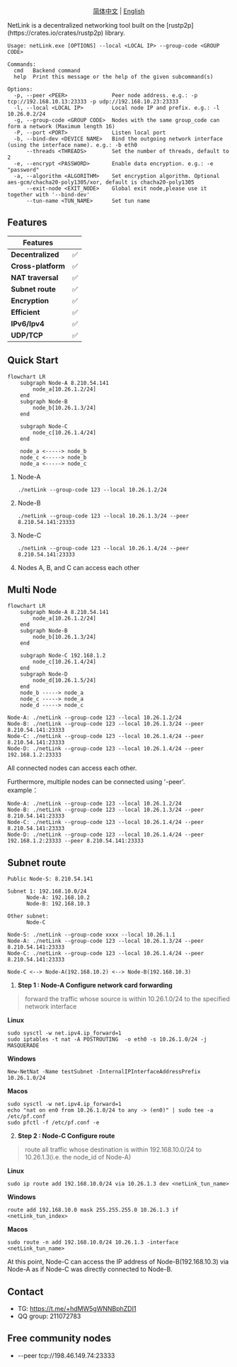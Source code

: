 <p align="center">
  <a href="./README.zh-CN.md">简体中文</a> |
  <a href="./README.md">English</a>
</p>
NetLink is a decentralized networking tool built on the [rustp2p](https://crates.io/crates/rustp2p) library.

```
Usage: netLink.exe [OPTIONS] --local <LOCAL IP> --group-code <GROUP CODE>

Commands:
  cmd   Backend command
  help  Print this message or the help of the given subcommand(s)

Options:
  -p, --peer <PEER>              Peer node address. e.g.: -p tcp://192.168.10.13:23333 -p udp://192.168.10.23:23333
  -l, --local <LOCAL IP>         Local node IP and prefix. e.g.: -l 10.26.0.2/24
  -g, --group-code <GROUP CODE>  Nodes with the same group_code can form a network (Maximum length 16)
  -P, --port <PORT>              Listen local port
  -b, --bind-dev <DEVICE NAME>   Bind the outgoing network interface (using the interface name). e.g.: -b eth0
      --threads <THREADS>        Set the number of threads, default to 2
  -e, --encrypt <PASSWORD>       Enable data encryption. e.g.: -e "password"
  -a, --algorithm <ALGORITHM>    Set encryption algorithm. Optional aes-gcm/chacha20-poly1305/xor, default is chacha20-poly1305
      --exit-node <EXIT_NODE>    Global exit node,please use it together with '--bind-dev'
      --tun-name <TUN_NAME>      Set tun name
 ```

## Features

| Features           |   |
|--------------------|---| 
| **Decentralized**  | ✅ |
| **Cross-platform** | ✅ |
| **NAT traversal**  | ✅ | 
| **Subnet route**   | ✅ | 
| **Encryption**     | ✅ | 
| **Efficient**      | ✅ | 
| **IPv6/Ipv4**      | ✅ | 
| **UDP/TCP**        | ✅ | 

## Quick Start

```mermaid
flowchart LR
    subgraph Node-A 8.210.54.141
        node_a[10.26.1.2/24]
    end
    subgraph Node-B
        node_b[10.26.1.3/24]
    end

    subgraph Node-C
        node_c[10.26.1.4/24]
    end

    node_a <-----> node_b
    node_c <-----> node_b
    node_a <-----> node_c
```

1. Node-A
    ```
    ./netLink --group-code 123 --local 10.26.1.2/24
    ```
2. Node-B
    ```
    ./netLink --group-code 123 --local 10.26.1.3/24 --peer 8.210.54.141:23333
    ```
3. Node-C
    ```
    ./netLink --group-code 123 --local 10.26.1.4/24 --peer 8.210.54.141:23333
    ```
4. Nodes A, B, and C can access each other

## Multi Node

```mermaid
flowchart LR
    subgraph Node-A 8.210.54.141
        node_a[10.26.1.2/24]
    end
    subgraph Node-B
        node_b[10.26.1.3/24]
    end

    subgraph Node-C 192.168.1.2
        node_c[10.26.1.4/24]
    end
    subgraph Node-D
        node_d[10.26.1.5/24]
    end
    node_b -----> node_a
    node_c -----> node_a
    node_d -----> node_c
```

```
Node-A: ./netLink --group-code 123 --local 10.26.1.2/24
Node-B: ./netLink --group-code 123 --local 10.26.1.3/24 --peer 8.210.54.141:23333
Node-C: ./netLink --group-code 123 --local 10.26.1.4/24 --peer 8.210.54.141:23333
Node-D: ./netLink --group-code 123 --local 10.26.1.4/24 --peer 192.168.1.2:23333
```

All connected nodes can access each other.

Furthermore, multiple nodes can be connected using '-peer'.  
example：

```
Node-A: ./netLink --group-code 123 --local 10.26.1.2/24
Node-B: ./netLink --group-code 123 --local 10.26.1.3/24 --peer 8.210.54.141:23333
Node-C: ./netLink --group-code 123 --local 10.26.1.4/24 --peer 8.210.54.141:23333
Node-D: ./netLink --group-code 123 --local 10.26.1.4/24 --peer 192.168.1.2:23333 --peer 8.210.54.141:23333
```

## Subnet route

```
Public Node-S: 8.210.54.141

Subnet 1: 192.168.10.0/24
      Node-A: 192.168.10.2
      Node-B: 192.168.10.3
      
Other subnet:   
      Node-C

Node-S: ./netLink --group-code xxxx --local 10.26.1.1
Node-A: ./netLink --group-code 123 --local 10.26.1.3/24 --peer 8.210.54.141:23333
Node-C: ./netLink --group-code 123 --local 10.26.1.4/24 --peer 8.210.54.141:23333

Node-C <--> Node-A(192.168.10.2) <--> Node-B(192.168.10.3)
```

1. **Step 1 : Node-A Configure network card forwarding**
  > forward the traffic whose source is within 10.26.1.0/24 to the specified network interface

   **Linux**
   ```
   sudo sysctl -w net.ipv4.ip_forward=1
   sudo iptables -t nat -A POSTROUTING  -o eth0 -s 10.26.1.0/24 -j MASQUERADE
   ```
   **Windows**
   ```
   New-NetNat -Name testSubnet -InternalIPInterfaceAddressPrefix 10.26.1.0/24
   ```
   **Macos**
   ```
   sudo sysctl -w net.ipv4.ip_forward=1
   echo "nat on en0 from 10.26.1.0/24 to any -> (en0)" | sudo tee -a /etc/pf.conf
   sudo pfctl -f /etc/pf.conf -e
   ```
2. **Step 2 : Node-C Configure route**
  > route all traffic whose destination is within 192.168.10.0/24 to 10.26.1.3(i.e. the node_id of Node-A)

   **Linux**
   ```
   sudo ip route add 192.168.10.0/24 via 10.26.1.3 dev <netLink_tun_name>
   ```
   **Windows**
   ```
   route add 192.168.10.0 mask 255.255.255.0 10.26.1.3 if <netLink_tun_index>
   ```
   **Macos**
   ```
   sudo route -n add 192.168.10.0/24 10.26.1.3 -interface <netLink_tun_name>
   ```

At this point, Node-C can access the IP address of Node-B(192.168.10.3) via Node-A as if Node-C was directly connected to Node-B.

## Contact

- TG: https://t.me/+hdMW5gWNNBphZDI1
- QQ group: 211072783

## Free community nodes

- --peer tcp://198.46.149.74:23333
